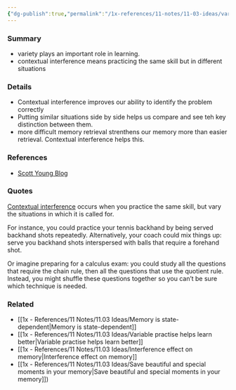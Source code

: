 ```yaml
---
{"dg-publish":true,"permalink":"/1x-references/11-notes/11-03-ideas/variability-in-learning-contextual-interference/","title":"Variability in learning - Contextual interference","created":"2023-11-15T19:08:31.000+03:00","updated":"2024-02-14T20:18:21.490+03:00"}
---
```



### Summary
- variety plays an important role in learning.
- contextual interference means practicing the same skill but in different situations

### Details
- Contextual interference improves our ability to identify the problem correctly
- Putting similar situations side by side helps us compare and see teh key distinction between them.
- more difficult memory retrieval strenthens our memory more than easier retrieval. Contextual interference helps this.

### References
- [Scott Young Blog](https://www.scotthyoung.com/blog/2022/10/26/variable-mastery/?utm_source=Bibblio&utm_medium=Article_footer&utm_campaign=Related_content)

### Quotes
[Contextual interference](https://en.wikipedia.org/wiki/Motor_learning#Structure_of_practice_and_contextual_interference) occurs when you practice the same skill, but vary the situations in which it is called for.

For instance, you could practice your tennis backhand by being served backhand shots repeatedly. Alternatively, your coach could mix things up: serve you backhand shots interspersed with balls that require a forehand shot.

Or imagine preparing for a calculus exam: you could study all the questions that require the chain rule, then all the questions that use the quotient rule. Instead, you might shuffle these questions together so you can’t be sure which technique is needed.

### Related
- [[1x - References/11 Notes/11.03 Ideas/Memory is state-dependent\|Memory is state-dependent]]
- [[1x - References/11 Notes/11.03 Ideas/Variable practise helps learn better\|Variable practise helps learn better]]
- [[1x - References/11 Notes/11.03 Ideas/Interference effect on memory\|Interference effect on memory]]
- [[1x - References/11 Notes/11.03 Ideas/Save beautiful and special moments in your memory\|Save beautiful and special moments in your memory]])